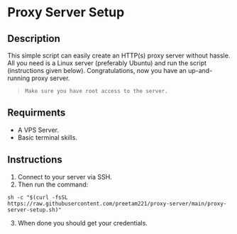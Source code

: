 # Proxy Server Setup
## Description
This simple script can easily create an HTTP(s) proxy server without hassle. All you need is a Linux server (preferably Ubuntu) and run the script (instructions given below). Congratulations, now you have an up-and-running proxy server.

> `Make sure you have root access to the server.`

## Requirments
+ A VPS Server.
+ Basic terminal skills.

## Instructions
1. Connect to your server via SSH.
2. Then run the command:
```
sh -c "$(curl -fsSL https://raw.githubusercontent.com/preetam221/proxy-server/main/proxy-server-setup.sh)"
```
3. When done you should get your credentials.
